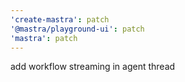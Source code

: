 ```yaml
---
'create-mastra': patch
'@mastra/playground-ui': patch
'mastra': patch
---
```


add workflow streaming in agent thread
